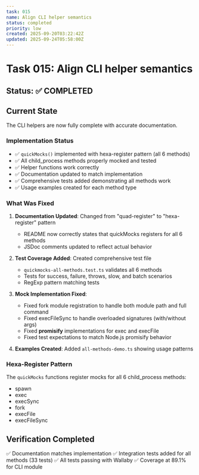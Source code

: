 ```yaml
---
task: 015
name: Align CLI helper semantics
status: completed
priority: low
created: 2025-09-20T03:22:42Z
updated: 2025-09-24T05:58:00Z
---
```


# Task 015: Align CLI helper semantics

## Status: ✅ COMPLETED

## Current State

The CLI helpers are now fully complete with accurate documentation.

### Implementation Status

- ✅ `quickMocks()` implemented with hexa-register pattern (all 6 methods)
- ✅ All child_process methods properly mocked and tested
- ✅ Helper functions work correctly
- ✅ Documentation updated to match implementation
- ✅ Comprehensive tests added demonstrating all methods work
- ✅ Usage examples created for each method type

### What Was Fixed

1. **Documentation Updated**: Changed from "quad-register" to "hexa-register" pattern
   - README now correctly states that quickMocks registers for all 6 methods
   - JSDoc comments updated to reflect actual behavior

2. **Test Coverage Added**: Created comprehensive test file
   - `quickmocks-all-methods.test.ts` validates all 6 methods
   - Tests for success, failure, throws, slow, and batch scenarios
   - RegExp pattern matching tests

3. **Mock Implementation Fixed**:
   - Fixed fork module registration to handle both module path and full command
   - Fixed execFileSync to handle overloaded signatures (with/without args)
   - Fixed __promisify__ implementations for exec and execFile
   - Fixed test expectations to match Node.js promisify behavior

4. **Examples Created**: Added `all-methods-demo.ts` showing usage patterns

### Hexa-Register Pattern

The `quickMocks` functions register mocks for all 6 child_process methods:
- spawn
- exec
- execSync
- fork
- execFile
- execFileSync

## Verification Completed

✅ Documentation matches implementation
✅ Integration tests added for all methods (33 tests)
✅ All tests passing with Wallaby
✅ Coverage at 89.1% for CLI module
